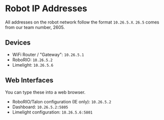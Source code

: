 # Robot IP Addresses

All addresses on the robot network follow the format `10.26.5.X`. `26.5` comes from our team number, 2605.

## Devices

- WiFi Router / "Gateway": `10.26.5.1`
- RoboRIO: `10.26.5.2`
- Limelight: `10.26.5.6`

## Web Interfaces

You can type these into a web browser.

- RoboRIO/Talon configuration (IE only): `10.26.5.2`
- Dashboard: `10.26.5.2:5805`
- Limelight configuration: `10.26.5.6:5801`
